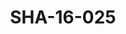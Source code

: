 ---
pid: SHA-16-025
title: SHA-16-025
language: en
collection: Sharhabil Ahmed
original_label: 
rights: Sharhabil Ahmed
location_of_original: Sharhabil Ahmed
photographer_or_studio: 
scanned_from: photograph 9 by 9.6
_date: 1957-1959
location: Egypt, Manufiya, Sirs al Layan
description: Sharhabil Ahmed and classmates
additional_notes: 
permission_display: 'yes'
on_server: 'yes'
on_website: 'yes'
permalink: /photopages/en/SHA-16-025.html
layout: photo-page
---